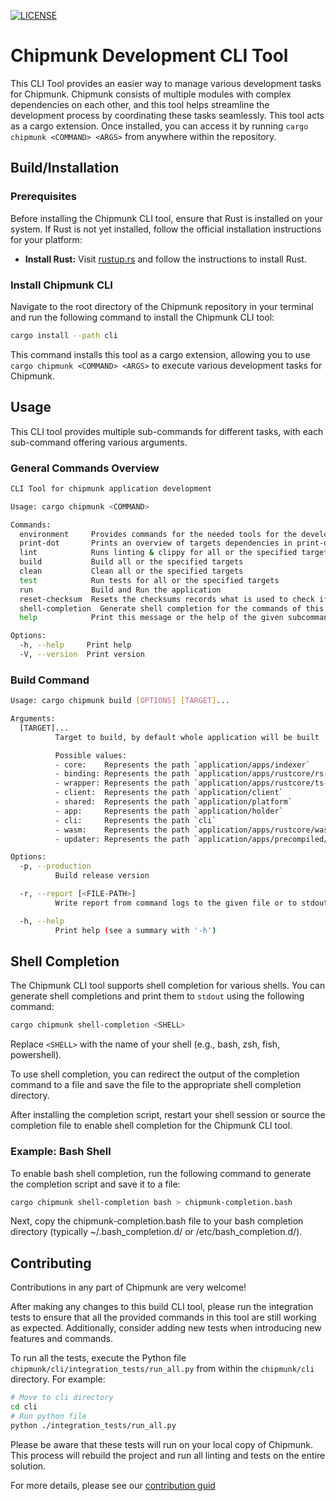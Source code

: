 [![LICENSE](https://img.shields.io/badge/License-Apache_2.0-blue.svg)](LICENSE.txt)

# Chipmunk Development CLI Tool

This CLI Tool provides an easier way to manage various development tasks for Chipmunk.
Chipmunk consists of multiple modules with complex dependencies on each other, and this tool helps streamline the development process by coordinating these tasks seamlessly.
This tool acts as a cargo extension. Once installed, you can access it by running `cargo chipmunk <COMMAND> <ARGS>` from anywhere within the repository.

## Build/Installation

### Prerequisites

Before installing the Chipmunk CLI tool, ensure that Rust is installed on your system. If Rust is not yet installed, follow the official installation instructions for your platform:

- **Install Rust:** Visit [rustup.rs](https://rustup.rs/) and follow the instructions to install Rust.

### Install Chipmunk CLI

Navigate to the root directory of the Chipmunk repository in your terminal and run the following command to install the Chipmunk CLI tool:

```bash
cargo install --path cli
```

This command installs this tool as a cargo extension, allowing you to use `cargo chipmunk <COMMAND> <ARGS>` to execute various development tasks for Chipmunk.


## Usage

This CLI tool provides multiple sub-commands for different tasks, with each sub-command offering various arguments.

### General Commands Overview

```bash
CLI Tool for chipmunk application development

Usage: cargo chipmunk <COMMAND>

Commands:
  environment     Provides commands for the needed tools for the development [aliases: env]
  print-dot       Prints an overview of targets dependencies in print-dot format for `Graphviz` [aliases: dot]
  lint            Runs linting & clippy for all or the specified targets
  build           Build all or the specified targets
  clean           Clean all or the specified targets
  test            Run tests for all or the specified targets
  run             Build and Run the application
  reset-checksum  Resets the checksums records what is used to check if there were any code changes for each target [aliases: reset]
  shell-completion  Generate shell completion for the commands of this tool in the given shell, printing them to stdout [aliases: compl]
  help            Print this message or the help of the given subcommand(s)

Options:
  -h, --help     Print help
  -V, --version  Print version
```

### Build Command 

```bash
Usage: cargo chipmunk build [OPTIONS] [TARGET]...

Arguments:
  [TARGET]...
          Target to build, by default whole application will be built

          Possible values:
          - core:    Represents the path `application/apps/indexer`
          - binding: Represents the path `application/apps/rustcore/rs-bindings`
          - wrapper: Represents the path `application/apps/rustcore/ts-bindings`
          - client:  Represents the path `application/client`
          - shared:  Represents the path `application/platform`
          - app:     Represents the path `application/holder`
          - cli:     Represents the path `cli`
          - wasm:    Represents the path `application/apps/rustcore/wasm-bindings`
          - updater: Represents the path `application/apps/precompiled/updater

Options:
  -p, --production
          Build release version

  -r, --report [<FILE-PATH>]
          Write report from command logs to the given file or to stdout if no file is defined

  -h, --help
          Print help (see a summary with '-h')
```

## Shell Completion

The Chipmunk CLI tool supports shell completion for various shells. You can generate shell completions and print them to `stdout` using the following command:

```bash
cargo chipmunk shell-completion <SHELL>
```
Replace `<SHELL>` with the name of your shell (e.g., bash, zsh, fish, powershell).

To use shell completion, you can redirect the output of the completion command to a file and save the file to the appropriate shell completion directory.

After installing the completion script, restart your shell session or source the completion file to enable shell completion for the Chipmunk CLI tool.


### Example: Bash Shell
To enable bash shell completion, run the following command to generate the completion script and save it to a file:

```bash
cargo chipmunk shell-completion bash > chipmunk-completion.bash
```
Next, copy the chipmunk-completion.bash file to your bash completion directory (typically  ~/.bash_completion.d/ or /etc/bash_completion.d/).


## Contributing

Contributions in any part of Chipmunk are very welcome!

After making any changes to this build CLI tool, please run the integration tests to ensure that all the provided commands in this tool are still working as expected. Additionally, consider adding new tests when introducing new features and commands.

To run all the tests, execute the Python file `chipmunk/cli/integration_tests/run_all.py` from within the `chipmunk/cli` directory. For example:

```bash
# Move to cli directory
cd cli
# Run python file
python ./integration_tests/run_all.py
```
Please be aware that these tests will run on your local copy of Chipmunk. This process will rebuild the project and run all linting and tests on the entire solution.

For more details, please see our [contribution guid](../contribution.md)

